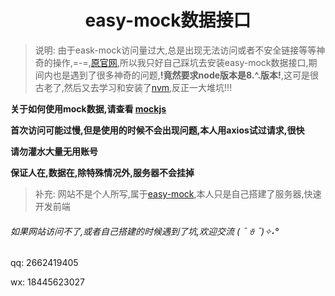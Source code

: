 <div align="center">

#  easy-mock数据接口

</div>


> 说明:  由于eask-mock访问量过大,总是出现无法访问或者不安全链接等等神奇的操作,=-=,[原官网](https://www.easy-mock.com/),所以我只好自己踩坑去安装easy-mock数据接口,期间内也是遇到了很多神奇的问题,**!竟然要求node版本是8.^.版本!**,这可是很古老了,然后又去学习和安装了[nvm](https://www.jianshu.com/p/0ffa636a6fe1),反正一大堆坑!!!



**关于如何使用mock数据,请查看 [mockjs](http://mockjs.com/)**



**首次访问可能过慢,但是使用的时候不会出现问题,本人用axios试过请求,很快**



**请勿灌水大量无用账号**



**保证人在,数据在,除特殊情况外,服务器不会挂掉**



> 补充: 网站不是个人所写,属于[easy-mock](https://github.com/easy-mock/easy-mock),本人只是自己搭建了服务器,快速开发前端



###### 如果网站访问不了,或者自己搭建的时候遇到了坑,欢迎交流  (͏ ˉ ꈊ ˉ)✧˖°

qq: 2662419405

wx: 18445623027